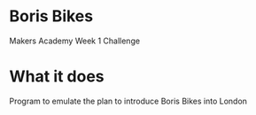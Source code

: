 # Boris Bikes
Makers Academy Week 1 Challenge

# What it does

Program to emulate the plan to introduce Boris Bikes into London 
